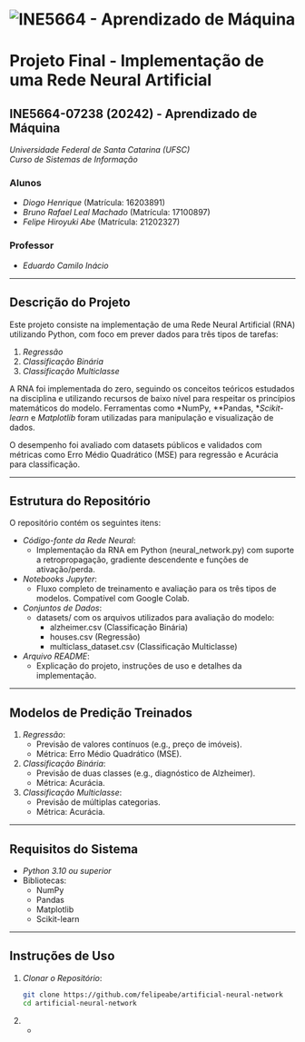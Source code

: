 # ![INE5664 - Aprendizado de Máquina](https://upload.wikimedia.org/wikipedia/commons/8/82/Ufsc_bras%C3%A3o.svg)

# Projeto Final - Implementação de uma Rede Neural Artificial

## INE5664-07238 (20242) - Aprendizado de Máquina  
*Universidade Federal de Santa Catarina (UFSC)*  
*Curso de Sistemas de Informação*  

### Alunos  
- *Diogo Henrique* (Matrícula: 16203891)  
- *Bruno Rafael Leal Machado* (Matrícula: 17100897)  
- *Felipe Hiroyuki Abe* (Matrícula: 21202327)  

### Professor  
- *Eduardo Camilo Inácio*

---

## Descrição do Projeto  
Este projeto consiste na implementação de uma Rede Neural Artificial (RNA) utilizando Python, com foco em prever dados para três tipos de tarefas:  
1. *Regressão*  
2. *Classificação Binária*  
3. *Classificação Multiclasse*

A RNA foi implementada do zero, seguindo os conceitos teóricos estudados na disciplina e utilizando recursos de baixo nível para respeitar os princípios matemáticos do modelo. Ferramentas como *NumPy, **Pandas, **Scikit-learn* e *Matplotlib* foram utilizadas para manipulação e visualização de dados.

O desempenho foi avaliado com datasets públicos e validados com métricas como Erro Médio Quadrático (MSE) para regressão e Acurácia para classificação.

---

## Estrutura do Repositório  
O repositório contém os seguintes itens:

- *Código-fonte da Rede Neural*:
  - Implementação da RNA em Python (neural_network.py) com suporte a retropropagação, gradiente descendente e funções de ativação/perda.
- *Notebooks Jupyter*:
  - Fluxo completo de treinamento e avaliação para os três tipos de modelos. Compatível com Google Colab.
- *Conjuntos de Dados*:
  - datasets/ com os arquivos utilizados para avaliação do modelo:
    - alzheimer.csv (Classificação Binária)
    - houses.csv (Regressão)
    - multiclass_dataset.csv (Classificação Multiclasse)
- *Arquivo README*:
  - Explicação do projeto, instruções de uso e detalhes da implementação.

---

## Modelos de Predição Treinados  
1. *Regressão*:
   - Previsão de valores contínuos (e.g., preço de imóveis).
   - Métrica: Erro Médio Quadrático (MSE).
2. *Classificação Binária*:
   - Previsão de duas classes (e.g., diagnóstico de Alzheimer).
   - Métrica: Acurácia.
3. *Classificação Multiclasse*:
   - Previsão de múltiplas categorias.
   - Métrica: Acurácia.

---

## Requisitos do Sistema  
- *Python 3.10 ou superior*  
- Bibliotecas:  
  - NumPy  
  - Pandas  
  - Matplotlib  
  - Scikit-learn  

---

## Instruções de Uso  
1. *Clonar o Repositório*:
   ```bash
   git clone https://github.com/felipeabe/artificial-neural-network
   cd artificial-neural-network

2. *
